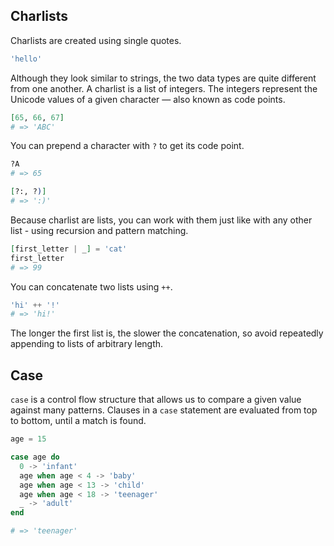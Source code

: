 ## Charlists

Charlists are created using single quotes.

```elixir
'hello'
```

Although they look similar to strings, the two data types are quite different from one another. A charlist is a list of integers. The integers represent the Unicode values of a given character — also known as code points.

```elixir
[65, 66, 67]
# => 'ABC'
```

You can prepend a character with `?` to get its code point.

```elixir
?A
# => 65

[?:, ?)]
# => ':)'
```

Because charlist are lists, you can work with them just like with any other list - using recursion and pattern matching.

```elixir
[first_letter | _] = 'cat'
first_letter
# => 99
```

You can concatenate two lists using `++`.

```elixir
'hi' ++ '!'
# => 'hi!'
```

The longer the first list is, the slower the concatenation, so avoid repeatedly appending to lists of arbitrary length.

## Case

`case` is a control flow structure that allows us to compare a given value against many patterns. Clauses in a `case` statement are evaluated from top to bottom, until a match is found.

```elixir
age = 15

case age do
  0 -> 'infant'
  age when age < 4 -> 'baby'
  age when age < 13 -> 'child'
  age when age < 18 -> 'teenager'
  _ -> 'adult'
end

# => 'teenager'
```
